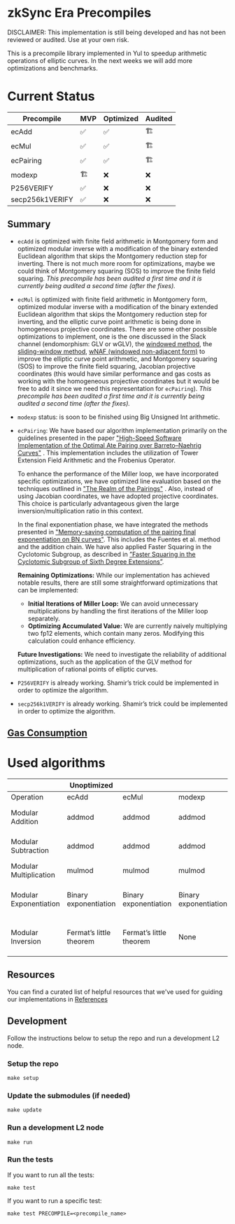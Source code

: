 # zkSync Era Precompiles

DISCLAIMER: This implementation is still being developed and has not been reviewed or audited. Use at your own risk.

This is a precompile library implemented in Yul to speedup arithmetic operations of elliptic curves.
In the next weeks we will add more optimizations and benchmarks.

# Current Status

| Precompile | MVP | Optimized | Audited |
| --- | --- | --- | --- |
| ecAdd | ✅ | ✅ | 🏗️ |
| ecMul | ✅ | ✅ | 🏗️ |
| ecPairing | ✅ | ✅ | 🏗️ |
| modexp | 🏗️ | ❌ | ❌ |
| P256VERIFY | ✅ | ❌ | ❌ |
| secp256k1VERIFY | ✅ | ❌ | ❌ |

## Summary

- `ecAdd` is optimized with finite field arithmetic in Montgomery form and optimized modular inverse with a modification of the binary extended Euclidean algorithm that skips the Montgomery reduction step for inverting. There is not much more room for optimizations, maybe we could think of Montgomery squaring (SOS) to improve the finite field squaring. *This precompile has been audited a first time and it is currently being audited a second time (after the fixes).*
- `ecMul` is optimized with finite field arithmetic in Montgomery form, optimized modular inverse with a modification of the binary extended Euclidean algorithm that skips the Montgomery reduction step for inverting, and the elliptic curve point arithmetic is being done in homogeneous projective coordinates. There are some other possible optimizations to implement, one is the one discussed in the Slack channel (endomorphism: GLV or wGLV), the [windowed method](https://en.wikipedia.org/wiki/Elliptic_curve_point_multiplication#Windowed_method), the [sliding-window method](https://en.wikipedia.org/wiki/Elliptic_curve_point_multiplication#Sliding-window_method), [wNAF (windowed non-adjacent form)](https://en.wikipedia.org/wiki/Elliptic_curve_point_multiplication#w-ary_non-adjacent_form_(wNAF)_method) to improve the elliptic curve point arithmetic, and Montgomery squaring (SOS) to improve the finite field squaring, Jacobian projective coordinates (this would have similar performance and gas costs as working with the homogeneous projective coordinates but it would be free to add it since we need this representation for `ecPairing`). *This precompile has been audited a first time and it is currently being audited a second time (after the fixes).*
- `modexp` status: is soon to be finished using Big Unsigned Int arithmetic.
- `ecPairing`:
    We have based our algorithm implementation primarily on the guidelines presented in the paper ["High-Speed Software Implementation of the Optimal Ate Pairing over Barreto–Naehrig Curves"](https://eprint.iacr.org/2010/354.pdf) . This implementation includes the utilization of Tower Extension Field Arithmetic and the Frobenius Operator.

    To enhance the performance of the Miller loop, we have incorporated specific optimizations, we have optimized line evaluation based on the techniques outlined in ["The Realm of the Pairings"](https://eprint.iacr.org/2013/722.pdf) . Also, instead of using Jacobian coordinates, we have adopted projective coordinates. This choice is particularly advantageous given the large inversion/multiplication ratio in this context.

    In the final exponentiation phase, we have integrated the methods presented in ["Memory-saving computation of the pairing final exponentiation on BN curves"](https://eprint.iacr.org/2015/192.pdf). This includes the Fuentes et al. method and the addition chain. We have also applied Faster Squaring in the Cyclotomic Subgroup, as described in [”Faster Squaring in the Cyclotomic Subgroup of Sixth Degree Extensions”](https://eprint.iacr.org/2009/565.pdf).

    **Remaining Optimizations:** While our implementation has achieved notable results, there are still some straightforward optimizations that can be implemented:

    - **Initial Iterations of Miller Loop:** We can avoid unnecessary multiplications by handling the first iterations of the Miller loop separately.
    - **Optimizing Accumulated Value:** We are currently naively multiplying two fp12 elements, which contain many zeros. Modifying this calculation could enhance efficiency.

    **Future Investigations:**  We need to investigate the reliability of additional optimizations, such as the application of the GLV method for multiplication of rational points of elliptic curves.
- `P256VERIFY` is already working. Shamir’s trick could be implemented in order to optimize the algorithm.
- `secp256k1VERIFY` is already working. Shamir’s trick could be implemented in order to optimize the algorithm.

## [Gas Consumption](./docs/src/gas_consumption.md)

# Used algorithms

|  | Unoptimized |  |  | Optimized |  |  |
| --- | --- | --- | --- | --- | --- | --- |
| Operation | ecAdd | ecMul | modexp | ecAdd | ecMul | modexp |
| Modular Addition | addmod | addmod | addmod | addmod + Montgomery form | addmod + Montgomery form | addmod + Montgomery form |
| Modular Subtraction | addmod | addmod | addmod | addmod + Montgomery form | addmod + Montgomery form | addmod + Montgomery form |
| Modular Multiplication | mulmod | mulmod | mulmod | Montgomery multiplication | Montgomery multiplication | Montgomery multiplication |
| Modular Exponentiation | Binary exponentiation | Binary exponentiation | Binary exponentiation | Binary exponentiation + Montgomery form | Binary exponentiation + Montgomery form | Binary exponentiation + Montgomery form |
| Modular Inversion | Fermat’s little theorem | Fermat’s little theorem | None | Binary Extended GCD + Montgomery form | Binary Extended GCD + Montgomery form |  |

## Resources

You can find a curated list of helpful resources that we've used for guiding our implementations in [References](./References.md)

## Development

Follow the instructions below to setup the repo and run a development L2 node.

### Setup the repo

```
make setup
```

### Update the submodules (if needed)

```
make update
```

### Run a development L2 node

```
make run
```

### Run the tests

If you want to run all the tests:

```
make test
```

If you want to run a specific test:

```
make test PRECOMPILE=<precompile_name>
```
